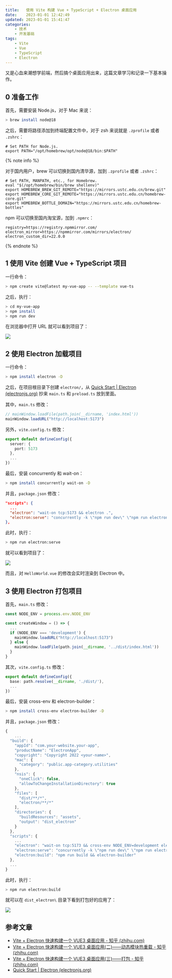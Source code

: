 ```yaml
---
title:   使用 Vite 构建 Vue + TypeScript + Electron 桌面应用
date:    2023-01-01 12:42:49
updated: 2023-01-01 15:41:47
categories:
    - 技术
    - 开发基础
tags:
    - Vite
    - Vue
    - TypeScript
    - Electron
---
```


又是心血来潮想学前端，然后搞个桌面应用出来，这篇文章学习和记录一下基本操作。

<!-- more -->

## 0 准备工作

首先，需要安装 Node.js，对于 Mac 来说：

```bash
> brew install node@18
```

之后，需要将路径添加到终端配置文件中，对于 zsh 来说就是 `.zprofile` 或者 `.zshrc`：

```
# Set PATH for Node.js.
export PATH="/opt/homebrew/opt/node@18/bin:$PATH"
```

{% note info %}

对于国内用户，brew 可以切换到国内清华源，加到 `.zprofile` 或者 `.zshrc`：

```
# Set PATH, MANPATH, etc., for Homebrew.
eval "$(/opt/homebrew/bin/brew shellenv)"
export HOMEBREW_BREW_GIT_REMOTE="https://mirrors.ustc.edu.cn/brew.git"
export HOMEBREW_CORE_GIT_REMOTE="https://mirrors.ustc.edu.cn/homebrew-core.git"
export HOMEBREW_BOTTLE_DOMAIN="https://mirrors.ustc.edu.cn/homebrew-bottles"
```

npm 可以切换至国内淘宝源，加到 `.npmrc`：

```
registry=https://registry.npmmirror.com/
electron_mirror=https://npmmirror.com/mirrors/electron/
electron_custom_dir=22.0.0
```

{% endnote %}

## 1 使用 Vite 创建 Vue + TypeScript 项目

一行命令：

```bash
> npm create vite@latest my-vue-app -- --template vue-ts
```

之后，执行：

```bash
> cd my-vue-app
> npm install
> npm run dev
```

在浏览器中打开 URL 就可以看到项目了：

![](https://image.progcz.com/picgo/202301011310654.png)

## 2 使用 Electron 加载项目

一行命令：

```bash
> npm install electron -D
```

之后，在项目根目录下创建 `electron/`，从 [Quick Start | Electron (electronjs.org)](https://www.electronjs.org/docs/latest/tutorial/quick-start) 抄来 `main.ts` 和 `preload.ts` 放到里面。

其中，`main.ts` 修改：

```typescript
// mainWindow.loadFile(path.join(__dirname, 'index.html'))
mainWindow.loadURL("http://localhost:5173")
```

另外，`vite.config.ts` 修改：

```typescript
export default defineConfig({
  server: {
    port: 5173
  },
  ...
})
```

最后，安装 concurrently 和 wait-on：

```bash
> npm install concurrently wait-on -D
```

并且，`package.json` 修改：

```json
"scripts": {
  ...
  "electron": "wait-on tcp:5173 && electron .",
  "electron:serve": "concurrently -k \"npm run dev\" \"npm run electron\""
},
```

此时，执行：

```bash
> npm run electron:serve
```

就可以看到项目了：

![](https://image.progcz.com/picgo/202301011426150.png)

而且，对 `HelloWorld.vue` 的修改会实时渲染到 Electron 中。

## 3 使用 Electron 打包项目

首先，`main.ts` 修改：

```typescript
const NODE_ENV = process.env.NODE_ENV

const createWindow = () => {
  ...
  if (NODE_ENV === 'development') {
    mainWindow.loadURL("http://localhost:5173")
  } else {
    mainWindow.loadFile(path.join(__dirname, '../dist/index.html'))
  }
}
```

其次，`vite.config.ts` 修改：

```typescript
export default defineConfig({
  base: path.resolve(__dirname, './dist/'),
  ...
})
```

最后，安装 cross-env 和 electron-builder：

```bash
> npm install cross-env electron-builder -D
```

并且，`package.json` 修改：

```javascript
{
	...
  "build": {
    "appId": "com.your-website.your-app",
    "productName": "ElectronApp",
    "copyright": "Copyright 2022 <your-name>",
    "mac": {
      "category": "public.app-category.utilities"
    },
    "nsis": {
      "oneClick": false,
      "allowToChangeInstallationDirectory": true
    },
    "files": [
      "dist/**/*",
      "electron/**/*"
    ],
    "directories": {
      "buildResources": "assets",
      "output": "dist_electron"
    }
  },
  "scripts": {
    ...
    "electron": "wait-on tcp:5173 && cross-env NODE_ENV=development electron .",
    "electron:serve": "concurrently -k \"npm run dev\" \"npm run electron\"",
    "electron:build": "npm run build && electron-builder"
  },
  ...
}
```

此时，执行：

```bash
> npm run electron:build
```

就可以在 `dist_electron\` 目录下看到打包好的应用了：

![](https://image.progcz.com/picgo/202301011519981.png)

## 参考文章

- [Vite + Electron 快速构建一个 VUE3 桌面应用 - 知乎 (zhihu.com)](https://zhuanlan.zhihu.com/p/421460116)
- [Vite + Electron 快速构建一个 VUE3 桌面应用(二)——动态模块热重载 - 知乎 (zhihu.com)](https://zhuanlan.zhihu.com/p/422648687)
- [Vite + Electron 快速构建一个 VUE3 桌面应用(三)——打包 - 知乎 (zhihu.com)](https://zhuanlan.zhihu.com/p/423211730)
- [Quick Start | Electron (electronjs.org)](https://www.electronjs.org/docs/latest/tutorial/quick-start)
